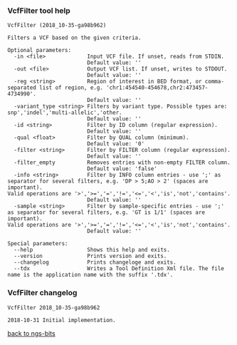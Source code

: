 ### VcfFilter tool help
	VcfFilter (2018_10-35-ga98b962)
	
	Filters a VCF based on the given criteria.
	
	Optional parameters:
	  -in <file>             Input VCF file. If unset, reads from STDIN.
	                         Default value: ''
	  -out <file>            Output VCF list. If unset, writes to STDOUT.
	                         Default value: ''
	  -reg <string>          Region of interest in BED format, or comma-separated list of region, e.g. 'chr1:454540-454678,chr2:473457-4734990'.
	                         Default value: ''
	  -variant_type <string> Filters by variant type. Possible types are: snp','indel','multi-allelic','other.
	                         Default value: ''
	  -id <string>           Filter by ID column (regular expression).
	                         Default value: ''
	  -qual <float>          Filter by QUAL column (minimum).
	                         Default value: '0'
	  -filter <string>       Filter by FILTER column (regular expression).
	                         Default value: ''
	  -filter_empty          Removes entries with non-empty FILTER column.
	                         Default value: 'false'
	  -info <string>         Filter by INFO column entries - use ';' as separator for several filters, e.g. 'DP > 5;AO > 2' (spaces are important).
	Valid operations are '>','>=','=','!=','<=','<','is','not','contains'.
	                         Default value: ''
	  -sample <string>       Filter by sample-specific entries - use ';' as separator for several filters, e.g. 'GT is 1/1' (spaces are important).
	Valid operations are '>','>=','=','!=','<=','<','is','not','contains'.
	                         Default value: ''
	
	Special parameters:
	  --help                 Shows this help and exits.
	  --version              Prints version and exits.
	  --changelog            Prints changeloge and exits.
	  --tdx                  Writes a Tool Definition Xml file. The file name is the application name with the suffix '.tdx'.
	
### VcfFilter changelog
	VcfFilter 2018_10-35-ga98b962
	
	2018-10-31 Initial implementation.
[back to ngs-bits](https://github.com/imgag/ngs-bits)